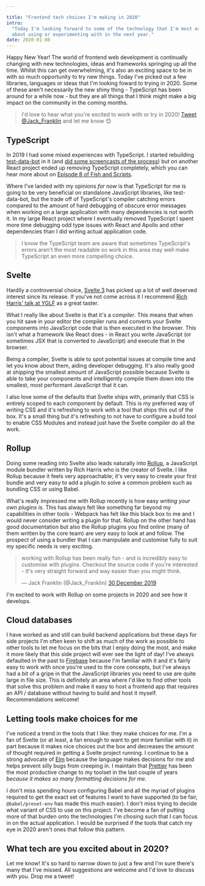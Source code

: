 ```yaml
---

title: "Frontend tech choices I'm making in 2020"
intro:
  "Today I'm looking forward to some of the technology that I'm most excited
  about using or experimenting with in the next year."
date: 2020-01-08
---
```


Happy New Year! The world of frontend web development is continually changing
with new technologies, ideas and frameworks springing up all the time. Whilst
this can get overwhelming, it's also an exciting space to be in with so much
opportunity to try new things. Today I've picked out a few libraries, languages
or ideas that I'm looking foward to trying in 2020. Some of these aren't
necessarily the new shiny thing - TypeScript has been around for a while now -
but they are all things that I think might make a big impact on the community in
the coming months.

> I'd love to hear what you're excited to work with or try in 2020!
> [Tweet @Jack_Franklin](https://www.twitter.com/Jack_Franklin) and let me know
> 😊

## TypeScript

In 2019 I had some mixed experiences with TypeScript. I started rebuilding
[test-data-bot] in it (and [did some screencasts of the
process][ts-screencasts]) but on another React project ended up removing
TypeScript completely, which you can hear more about on [Episode 8 of Fish and
Scripts][fish-and-scripts-8].

Where I've landed with my opinions _for now_ is that TypeScript for me is going
to be very beneficial on standalone JavaScript libraries, like test-data-bot,
but the trade off of TypeScript's compiler catching errors compared to the
amount of hard debugging of obscure error messages when working on a large
application with many dependencies is not worth it. In my large React project
where I eventually removed TypeScript I spent more time debugging odd type
issues with React and Apollo and other dependencies than I did writing actual
application code.

> I know the TypeScript team are aware that sometimes TypeScript's errors aren't
> the most readable so work in this area may well make TypeScript an even more
> compelling choice.

## Svelte

Hardily a controversial choice, [Svelte 3][svelte] has picked up a lot of well
deserved interest since its release. If you've not come across it I recommend
[Rich Harris' talk at YGLF][rh-yglf] as a great taster.

What I really like about Svelte is that it's a _compiler_. This means that when
you hit save in your editor the compiler runs and converts your Svelte
components into JavaScript code that is then executed in the browser. This isn't
what a framework like React does - in React you write JavaScript (or sometimes
JSX that is converted to JavaScript) and execute that in the browser.

Being a compiler, Svelte is able to spot potential issues at compile time and
let you know about them, aiding developer debugging. It's also really good at
shipping the smallest amount of JavaScript possible because Svelte is able to
take your components and intelligently compile them down into the smallest, most
performant JavaScript that it can.

I also love some of the defaults that Svelte ships with, primarily that CSS is
entirely scoped to each component by default. This is my preferred way of
writing CSS and it's refreshing to work with a tool that ships this out of the
box. It's a small thing but it's refreshing to not have to configure a build
tool to enable CSS Modules and instead just have the Svelte compiler do all the
work.

## Rollup

Doing some reading into Svelte also leads naturally into [Rollup], a JavaScript
module bundler written by Rich Harris who is the creator of Svelte. I like
Rollup because it feels very approachable; it's very easy to create your first
bundle and very easy to add a plugin to solve a common problem such as bundling
CSS or using Babel.

What's really impressed me with Rollup recently is how easy _writing your own
plugins is_. This has always felt like something far beyond my capabilities in
other tools - Webpack has felt like this black box to me and I would never
consider writing a plugin for that. Rollup on the other hand has good
documentation but also the Rollup plugins you find online (many of them written
by the core team) are very easy to look at and follow. The prospect of using a
bundler that I can manipulate and customise fully to suit my specific needs is
very exciting.

<blockquote class="twitter-tweet" data-lang="en-gb"><p lang="en" dir="ltr">working with Rollup has been really fun - and is incredibly easy to customise with plugins. Checkout the source code if you&#39;re interested - it&#39;s very straight forward and way easier than you might think.</p>&mdash; Jack Franklin (@Jack_Franklin) <a href="https://twitter.com/Jack_Franklin/status/1211717795085504516?ref_src=twsrc%5Etfw">30 December 2019</a></blockquote>
<script async src="https://platform.twitter.com/widgets.js" charset="utf-8"></script>

I'm excited to work with Rollup on some projects in 2020 and see how it
develops.

## Cloud databases

I have worked as and still can build backend applications but these days for
side projects I'm often keen to shift as much of the work as possible to other
tools to let me focus on the bits that I enjoy doing the most, and make it more
likely that this side project will ever see the light of day! I've always
defaulted in the past to [Firebase] because I'm familiar with it and it's fairly
easy to work with once you're used to the core concepts, but I've always had a
bit of a gripe in that the JavaScript libraries you need to use are quite large
in file size. This is definitely an area where I'd like to find other tools that
solve this problem and make it easy to host a frontend app that requires an API
/ database without having to build and host it myself. Recommendations welcome!

## Letting tools make choices for me

I've noticed a trend in the tools that I like: they make choices for me. I'm a
fan of Svelte (or at least, a fan enough to want to get more familiar with it)
in part because it makes nice choices out the box and decreases the amount of
thought required in getting a Svelte project running. I continue to be a strong
advocate of [Elm] because the language makes decisions for me and helps prevent
silly bugs from creeping in. I maintain that [Prettier] has been the most
productive change to my toolset in the last couple of years _because it makes so
many formatting decisions for me_.

I don't miss spending hours configuring Babel and all the myriad of plugins
required to get the exact set of features I want to have supported (to be fair,
`@babel/preset-env` has made this much easier). I don't miss trying to decide
what variant of CSS to use on this project. I've become a fan of putting more of
that burden onto the technologies I'm chosing such that I can focus in on the
actual application. I would be surprised if the tools that catch my eye in 2020
aren't ones that follow this pattern.

## What tech are you excited about in 2020?

Let me know! It's so hard to narrow down to just a few and I'm sure there's many
that I've missed. All suggestions are welcome and I'd love to discuss with you.
Drop me a tweet!

<!-- prettier-ignore-start -->
[test-data-bot]: http://github.com/jackfranklin/test-data-bot
[ts-screencasts]: https://javascriptplayground.com/typescript-videos-test-data-bot/
[fish-and-scripts-8]: https://fishandscripts.com/episode/season-1-episode-8-untangling-typescript/
[svelte]: https://svelte.dev/
[rh-yglf]: https://www.youtube.com/watch?v=AdNJ3fydeao
[Rollup]: https://rollupjs.org/guide/en/
[Firebase]: https://firebase.google.com/
[Elm]: https://elm-lang.org/
[Prettier]: https://prettier.io/
<!-- prettier-ignore-end -->
